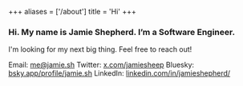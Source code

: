 +++
aliases = ['/about']
title = 'Hi'
+++

### Hi. My name is Jamie Shepherd. I’m a Software Engineer.

I'm looking for my next big thing. Feel free to reach out!

Email: [me@jamie.sh](mailto:me@jamie.sh)
Twitter: [x.com/jamiesheep](https://x.com/jamiesheep)
Bluesky: [bsky.app/profile/jamie.sh](https://bsky.app/profile/jamie.sh)
LinkedIn: [linkedin.com/in/jamieshepherd/](https://www.linkedin.com/in/jamieshepherd/)

